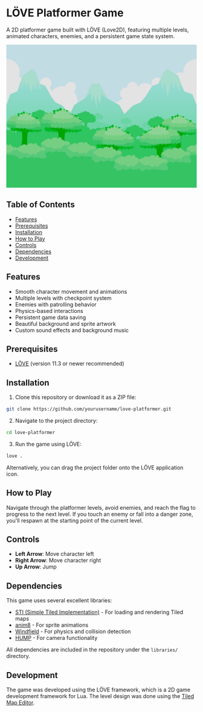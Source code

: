 # LÖVE Platformer Game

A 2D platformer game built with LÖVE (Love2D), featuring multiple levels, animated characters, enemies, and a persistent game state system.

![LÖVE Platformer Game](sprites/background.png)

## Table of Contents

- [Features](#features)
- [Prerequisites](#prerequisites)
- [Installation](#installation)
- [How to Play](#how-to-play)
- [Controls](#controls)
- [Dependencies](#dependencies)
- [Development](#development)

## Features

- Smooth character movement and animations
- Multiple levels with checkpoint system
- Enemies with patrolling behavior
- Physics-based interactions
- Persistent game data saving
- Beautiful background and sprite artwork
- Custom sound effects and background music

## Prerequisites

- [LÖVE](https://love2d.org/) (version 11.3 or newer recommended)

## Installation

1. Clone this repository or download it as a ZIP file:

```bash
git clone https://github.com/yourusername/love-platformer.git
```

2. Navigate to the project directory:

```bash
cd love-platformer
```

3. Run the game using LÖVE:

```bash
love .
```

Alternatively, you can drag the project folder onto the LÖVE application icon.

## How to Play

Navigate through the platformer levels, avoid enemies, and reach the flag to progress to the next level. If you touch an enemy or fall into a danger zone, you'll respawn at the starting point of the current level.

## Controls

- **Left Arrow**: Move character left
- **Right Arrow**: Move character right
- **Up Arrow**: Jump

## Dependencies

This game uses several excellent libraries:

- [STI (Simple Tiled Implementation)](https://github.com/karai17/Simple-Tiled-Implementation) - For loading and rendering Tiled maps
- [anim8](https://github.com/kikito/anim8) - For sprite animations
- [Windfield](https://github.com/adnzzzzZ/windfield) - For physics and collision detection
- [HUMP](https://github.com/vrld/hump) - For camera functionality

All dependencies are included in the repository under the `libraries/` directory.

## Development

The game was developed using the LÖVE framework, which is a 2D game development framework for Lua. The level design was done using the [Tiled Map Editor](https://www.mapeditor.org/).

